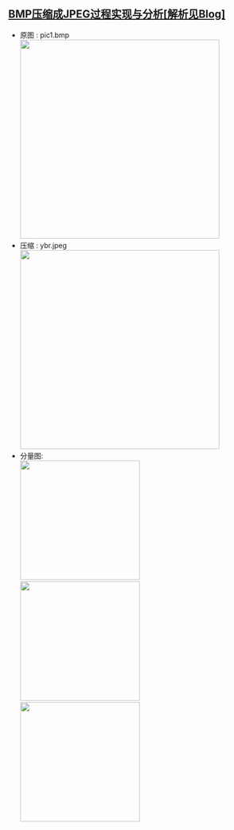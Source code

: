 ## [BMP压缩成JPEG过程实现与分析[解析见Blog]](http://fitzeng.org/2017/06/13/BMP2JPEG/)
- 原图 : pic1.bmp <br/>
<img src="https://raw.githubusercontent.com/mk43/Algo-Math/master/bmp2jpeg/pic1.bmp" width="400" height="400"/> <br/>
- 压缩 : ybr.jpeg <br/>
<img src="https://raw.githubusercontent.com/mk43/Algo-Math/master/bmp2jpeg/ybr.jpeg" width="400" height="400"/> <br/>
- 分量图: <br/>
<img src="https://raw.githubusercontent.com/mk43/Algo-Math/master/bmp2jpeg/y.jpeg" width="240" height="240"/> <img src="https://raw.githubusercontent.com/mk43/Algo-Math/master/bmp2jpeg/b.jpeg" width="240" height="240"/> <img src="https://raw.githubusercontent.com/mk43/Algo-Math/master/bmp2jpeg/r.jpeg" width="240" height="240"/> 
